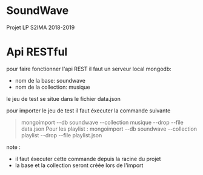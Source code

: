 # SoundWave
Projet LP S2IMA 2018-2019

# Api RESTful

pour faire fonctionner l'api REST il faut un serveur local mongodb:
- nom de la base: soundwave  
- nom de la collection: musique  

le jeu de test se situe dans le fichier data.json

pour importer le jeu de test il faut éxecuter la commande suivante  
> mongoimport --db soundwave --collection musique --drop --file data.json
Pour les playlist :
> mongoimport --db soundwave --collection playlist --drop --file playlist.json

note :
- il faut éxecuter cette commande depuis la racine du projet
- la base et la collection seront créée lors de l'import
